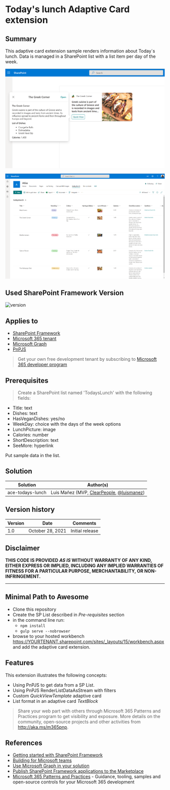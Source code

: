 # Today's lunch Adaptive Card extension

## Summary

This adaptive card extension sample renders information about Today´s lunch. Data is managed in a SharePoint list with a list item per day of the week. 

![picture of the ace in action](assets/demo.png)

![SP List](assets/demo2.png)

## Used SharePoint Framework Version

![version](https://img.shields.io/badge/version-1.13-green.svg)

## Applies to

- [SharePoint Framework](https://aka.ms/spfx)
- [Microsoft 365 tenant](https://docs.microsoft.com/en-us/sharepoint/dev/spfx/set-up-your-developer-tenant)
- [Microsoft Graph](https://docs.microsoft.com/en-us/graph/overview)
- [PnPJS](https://pnp.github.io/pnpjs/)

> Get your own free development tenant by subscribing to [Microsoft 365 developer program](http://aka.ms/o365devprogram)

## Prerequisites

> Create a SharePoint list named 'TodaysLunch' with the following fields:
  - Title: text
  - Dishes: text
  - HasVeganDishes: yes/no
  - WeekDay: choice with the days of the week options
  - LunchPicture: image
  - Calories: number
  - ShortDescription: text
  - SeeMore: hyperlink

Put sample data in the list.

## Solution

Solution|Author(s)
--------|---------
ace-todays-lunch | Luis Mañez (MVP, [ClearPeople](http://www.clearpeople.com), [@luismanez](https://twitter.com/luismanez))

## Version history

Version|Date|Comments
-------|----|--------
1.0|October 28, 2021|Initial release

## Disclaimer

**THIS CODE IS PROVIDED *AS IS* WITHOUT WARRANTY OF ANY KIND, EITHER EXPRESS OR IMPLIED, INCLUDING ANY IMPLIED WARRANTIES OF FITNESS FOR A PARTICULAR PURPOSE, MERCHANTABILITY, OR NON-INFRINGEMENT.**

---

## Minimal Path to Awesome

- Clone this repository
- Create the SP List described in _Pre-requisites_ section
- in the command line run:
  - `npm install`
  - `gulp serve --nobrowser`
- browse to your hosted workbench https://YOURTENANT.sharepoint.com/sites/_layouts/15/workbench.aspx and add the adaptive card extension.    


## Features

This extension illustrates the following concepts:

- Using PnPJS to get data from a SP List.
- Using PnPJS RenderListDataAsStream with filters
- Custom _QuickViewTemplate_ adaptive card
- List format in an adaptive card _TextBlock_

> Share your web part with others through Microsoft 365 Patterns and Practices program to get visibility and exposure. More details on the community, open-source projects and other activities from http://aka.ms/m365pnp.

## References

- [Getting started with SharePoint Framework](https://docs.microsoft.com/en-us/sharepoint/dev/spfx/set-up-your-developer-tenant)
- [Building for Microsoft teams](https://docs.microsoft.com/en-us/sharepoint/dev/spfx/build-for-teams-overview)
- [Use Microsoft Graph in your solution](https://docs.microsoft.com/en-us/sharepoint/dev/spfx/web-parts/get-started/using-microsoft-graph-apis)
- [Publish SharePoint Framework applications to the Marketplace](https://docs.microsoft.com/en-us/sharepoint/dev/spfx/publish-to-marketplace-overview)
- [Microsoft 365 Patterns and Practices](https://aka.ms/m365pnp) - Guidance, tooling, samples and open-source controls for your Microsoft 365 development